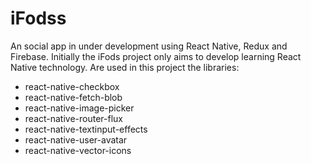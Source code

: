 # iFodss
An social app in under development using React Native, Redux and Firebase. Initially the iFods project only aims to develop learning React Native technology. Are used in this project the libraries:  
- react-native-checkbox 
- react-native-fetch-blob 
- react-native-image-picker 
- react-native-router-flux 
- react-native-textinput-effects 
- react-native-user-avatar 
- react-native-vector-icons
